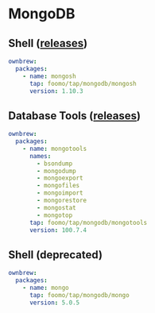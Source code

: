 # MongoDB

## Shell ([releases](https://www.mongodb.com/try/download/shell))

```yaml
ownbrew:
  packages:
    - name: mongosh
      tap: foomo/tap/mongodb/mongosh
      version: 1.10.3
```

## Database Tools ([releases](https://www.mongodb.com/download-center/database-tools/releases/archive))

```yaml
ownbrew:
  packages:
    - name: mongotools
      names:
        - bsondump
        - mongodump
        - mongoexport
        - mongofiles
        - mongoimport
        - mongorestore
        - mongostat
        - mongotop
      tap: foomo/tap/mongodb/mongotools
      version: 100.7.4
```

## Shell (deprecated)

```yaml
ownbrew:
  packages:
    - name: mongo
      tap: foomo/tap/mongodb/mongo
      version: 5.0.5
```

